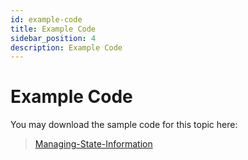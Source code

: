 ```yaml
---
id: example-code
title: Example Code
sidebar_position: 4
description: Example Code
---
```


# Example Code

You may download the sample code for this topic here:

> [Managing-State-Information](https://github.com/WPTF-Examples/Managing-State-Information)
